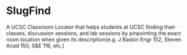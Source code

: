 # SlugFind
A UCSC Classroom Locator that helps students at UCSC finding their classes, discussion sessions, and lab sessions by pinpointing the exact room location when given its description(e.g. J Baskin Engr 152, Steven Acad 150, S&E 116, etc.)
